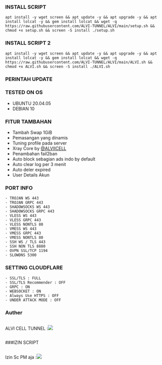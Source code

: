 

### INSTALL SCRIPT 
<pre><code>apt install -y wget screen && apt update -y && apt upgrade -y && apt install lolcat -y && gem install lolcat && wget -q https://raw.githubusercontent.com/ALVI-TUNNEL/ALVI/main/setup.sh && chmod +x setup.sh && screen -S install ./setup.sh
</code></pre>

### INSTALL SCRIPT 2
<pre><code>apt install -y wget screen && apt update -y && apt upgrade -y && apt install lolcat -y && gem install lolcat && wget -q https://raw.githubusercontent.com/ALVI-TUNNEL/ALVI/main/ALVI.sh && chmod +x ALVI.sh && screen -S install ./ALVI.sh
</code></pre>

### PERINTAH UPDATE 


### TESTED ON OS 
- UBUNTU 20.04.05
- DEBIAN 10

### FITUR TAMBAHAN
- Tambah Swap 1GiB
- Pemasangan yang dinamis
- Tuning profile pada server
- Xray Core by [@ALVIICELL](https://github.com/ALVI-TUNNEL)
- Penambahan fail2ban
- Auto block sebagian ads indo by default
- Auto clear log per 3 menit
- Auto deler expired
- User Details Akun

### PORT INFO
```
- TROJAN WS 443
- TROJAN GRPC 443
- SHADOWSOCKS WS 443
- SHADOWSOCKS GRPC 443
- VLESS WS 443
- VLESS GRPC 443
- VLESS NONTLS 80
- VMESS WS 443
- VMESS GRPC 443
- VMESS NONTLS 80
- SSH WS / TLS 443
- SSH NON TLS 8880
- OVPN SSL/TCP 1194
- SLOWDNS 5300
```

### SETTING CLOUDFLARE
```
- SSL/TLS : FULL
- SSL/TLS Recommender : OFF
- GRPC : ON
- WEBSOCKET : ON
- Always Use HTTPS : OFF
- UNDER ATTACK MODE : OFF
```
### Auther
```
```
ALVI CELL TUNNEL :<a href="https://t.me/Alvi_cell" target=”_blank”><img src="https://img.shields.io/static/v1?style=for-the-badge&logo=Telegram&label=Telegram&message=Click%20Here&color=blue"></a><br>
```
```
###IZIN SCRIPT
```
```
Izin Sc PM aja :<a href="https://t.me/Alvi_cell" target=”_blank”><img src="https://img.shields.io/static/v1?style=for-the-badge&logo=Telegram&label=Telegram&message=Click%20Here&color=blue"></a><br>
```
```
